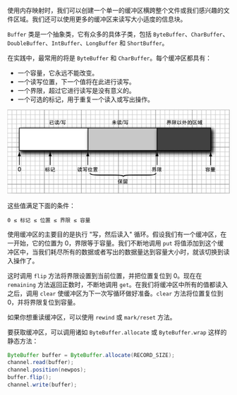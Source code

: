 使用内存映射时，我们可以创建一个单一的缓冲区横跨整个文件或我们感兴趣的文件区域。我们还可以使用更多的缓冲区来读写大小适度的信息块。

`Buffer` 类是一个抽象类，它有众多的具体子类，包括 `ByteBuffer`、`CharBuffer`、`DoubleBuffer`、`IntBuffer`、`LongBuffer` 和 `ShortBuffer`。

在实践中，最常用的将是 `ByteBuffer` 和 `CharBuffer`。每个缓冲区都具有：

+ 一个容量，它永远不能改变。
+ 一个读写位置，下一个值将在此进行读写。
+ 一个界限，超过它进行读写是没有意义的。
+ 一个可选的标记，用于重复一个读入或写出操作。

![02](./images/02.png)

这些值满足下面的条件：

```
0 ≤ 标记 ≤ 位置 ≤ 界限 ≤ 容量
```

使用缓冲区的主要目的是执行 "写，然后读入" 循环。假设我们有一个缓冲区，在一开始，它的位置为 0，界限等于容量。我们不断地调用 `put` 将值添加到这个缓冲区中，当我们耗尽所有的数据或者写出的数据量达到容量大小时，就该切换到读入操作了。

这时调用 `flip` 方法将界限设置到当前位置，并把位置复位到 0。现在在 `remaining` 方法返回正数时，不断地调用 `get`。在我们将缓冲区中所有的值都读入之后，调用 `clear` 使缓冲区为下一次写循环做好准备。`clear` 方法将位置复位到 0，并将界限复位到容量。

如果你想重读缓冲区，可以使用 `rewind` 或 `mark/reset` 方法。

要获取缓冲区，可以调用诸如 `ByteBuffer.allocate` 或 `ByteBuffer.wrap` 这样的静态方法：

```java
ByteBuffer buffer = ByteBuffer.allocate(RECORD_SIZE);
channel.read(buffer);
channel.position(newpos);
buffer.flip();
channel.write(buffer);
```

